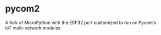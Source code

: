 # pycom2
A fork of MicroPython with the ESP32 port customized to run on Pycom's IoT multi-network modules.
